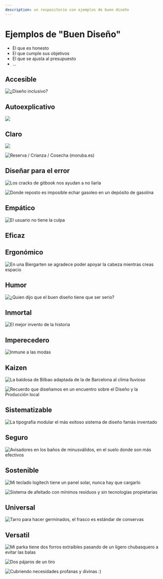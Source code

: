 ```yaml
---
description: un respositorio con ejemplos de buen diseño
---
```


# Ejemplos de "Buen Diseño"

* El que es honesto
* El que cumple sus objetivos
* El que se ajusta al presupuesto
* …

## Accesible

![&#xBF;Dise&#xF1;o inclusivo?](../.gitbook/assets/01-urinarios-accesibles%20%281%29.jpeg)

## Autoexplicativo

![](../.gitbook/assets/kafea.jpg)

## Claro

![](../.gitbook/assets/01-buzon-bolonia.jpg)



![Reserva / Crianza / Cosecha \(moruba.es\)](../.gitbook/assets/01-moruba-etiquetas.jpg)



## Diseñar para el error

![Los cracks de gitbook nos ayudan a no liarla](../.gitbook/assets/delete-gitbook.png)

![Donde reposto es imposible echar gasoleo en un dep&#xF3;sito de gasolina](../.gitbook/assets/gasoleo.jpg)

## Empático

![El usuario no tiene la culpa](../.gitbook/assets/vaya.png)

## Eficaz



## Ergonómico

![En una Biergarten se agradece poder apoyar la cabeza mientras creas espacio](../.gitbook/assets/biergarten.jpg)

## Humor

![&#xBF;Quien dijo que el buen dise&#xF1;o tiene que ser serio?](../.gitbook/assets/dani.jpg)

## Inmortal

![El mejor invento de la historia](../.gitbook/assets/libros-diego.jpg)

## Imperecedero

![Inmune a las modas](../.gitbook/assets/cafetera.jpg)

## Kaizen

![La baldosa de Bilbao adaptada de la de Barcelona al clima lluvioso](../.gitbook/assets/baldosa-bilbao.jpg)

![Recuerdo que dise&#xF1;amos en un encuentro sobre el Dise&#xF1;o y la Producci&#xF3;n local](../.gitbook/assets/baldosa-porcelana.jpg)

## Sistematizable

![La tipograf&#xED;a modular el m&#xE1;s exitoso sistema de dise&#xF1;o fam&#xE1;s inventado](../.gitbook/assets/arketipo-type.jpg)

## Seguro

![Avisadores en los ba&#xF1;os de minusv&#xE1;lidos, en el suelo donde son m&#xE1;s efectivos](../.gitbook/assets/avisador-aseo.jpg)

## Sostenible

![Mi teclado logitech tiene un panel solar, nunca hay que cargarlo](../.gitbook/assets/01-teclado-logitech.jpeg)



![Sistema de afeitado con m&#xED;nimos residuos y sin tecnolog&#xED;as propietarias](../.gitbook/assets/01-maquinilla.jpg)

## Universal

![Tarro para hacer germinados, el frasco es est&#xE1;ndar de conservas](../.gitbook/assets/germinador.jpg)

## Versatil

![Mi parka tiene dos forros extra&#xED;bles pasando de un ligero chubasquero a evitar las balas](../.gitbook/assets/forros.jpg)

![Dos p&#xE1;jaros de un tiro](../.gitbook/assets/fuente.jpg)

![Cubriendo necesidades profanas y divinas :\)](../.gitbook/assets/iglesia-fronton.jpg)

